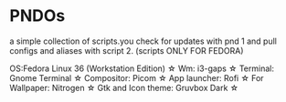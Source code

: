 # PNDOs
a simple collection of scripts.you check for updates with pnd 1 and pull configs and aliases with script 2. (scripts ONLY FOR FEDORA)

OS:Fedora Linux 36 (Workstation Edition)
☆
Wm: i3-gaps
☆
Terminal: Gnome Terminal
☆
Compositor: Picom
☆
App launcher: Rofi
☆
For Wallpaper: Nitrogen
☆
Gtk and Icon theme: Gruvbox Dark
☆


